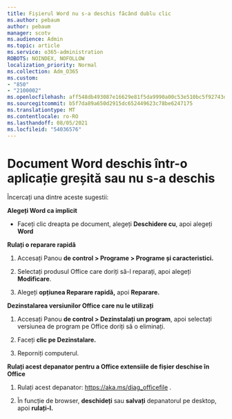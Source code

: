 ```yaml
---
title: Fișierul Word nu s-a deschis făcând dublu clic
ms.author: pebaum
author: pebaum
manager: scotv
ms.audience: Admin
ms.topic: article
ms.service: o365-administration
ROBOTS: NOINDEX, NOFOLLOW
localization_priority: Normal
ms.collection: Adm_O365
ms.custom:
- "850"
- "2100002"
ms.openlocfilehash: aff548db493087e16629e81f5da9990a00c53e510bc5f92743dee393956d9c1c
ms.sourcegitcommit: b5f7da89a650d2915dc652449623c78be6247175
ms.translationtype: MT
ms.contentlocale: ro-RO
ms.lasthandoff: 08/05/2021
ms.locfileid: "54036576"
---
```

# <a name="word-document-opened-in-the-wrong-app-or-didnt-open"></a>Document Word deschis într-o aplicație greșită sau nu s-a deschis

Încercați una dintre aceste sugestii:

**Alegeți Word ca implicit**

- Faceți clic dreapta pe document, alegeți **Deschidere cu**, apoi alegeți **Word**

**Rulați o reparare rapidă**

1. Accesați Panou **de control > Programe > Programe și caracteristici.**

2. Selectați produsul Office care doriți să-l reparați, apoi alegeți **Modificare**.

3. Alegeți **opțiunea Reparare rapidă,** apoi **Reparare.**

**Dezinstalarea versiunilor Office care nu le utilizați**

1. Accesați Panou **de control > Dezinstalați un program**, apoi selectați versiunea de program pe Office doriți să o eliminați.

2. Faceți **clic pe Dezinstalare.**

3. Reporniți computerul.

**Rulați acest depanator pentru a Office extensiile de fișier deschise în Office**

1. Rulați acest depanator: https://aka.ms/diag_officefile .

2. În funcție de browser, **deschideți** sau **salvați** depanatorul pe desktop, apoi **rulați-l.**
